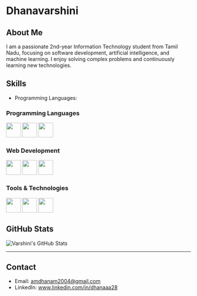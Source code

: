 # Dhanavarshini

## About Me
I am a passionate 2nd-year Information Technology student from Tamil Nadu, focusing on software development, artificial intelligence, and machine learning. I enjoy solving complex problems and continuously learning new technologies.

## Skills
- Programming Languages:
### Programming Languages  
<img src="https://cdn.jsdelivr.net/gh/devicons/devicon/icons/python/python-original.svg" width="40" /> <img src="https://cdn.jsdelivr.net/gh/devicons/devicon/icons/c/c-original.svg" width="40" /> <img src="https://cdn.jsdelivr.net/gh/devicons/devicon/icons/java/java-original.svg" width="40" />
### Web Development  
<img src="https://cdn.jsdelivr.net/gh/devicons/devicon/icons/html5/html5-original.svg" width="40" /> <img src="https://cdn.jsdelivr.net/gh/devicons/devicon/icons/css3/css3-original.svg" width="40" /> <img src="https://cdn.jsdelivr.net/gh/devicons/devicon/icons/javascript/javascript-original.svg" width="40" />
### Tools & Technologies  
<img src="https://cdn.jsdelivr.net/gh/devicons/devicon/icons/git/git-original.svg" width="40" /> <img src="https://cdn.jsdelivr.net/gh/devicons/devicon/icons/github/github-original.svg" width="40" /> <img src="https://cdn.jsdelivr.net/gh/devicons/devicon/icons/vscode/vscode-original.svg" width="40" />

## GitHub Stats

![Varshini's GitHub Stats](https://github-readme-stats.vercel.app/api?username=Dhanavarshinimurugesan&show_icons=true&theme=radical)

---

## Contact
- Email: amdhanam2004@gmail.com
- LinkedIn: www.linkedin.com/in/dhanaaa28

